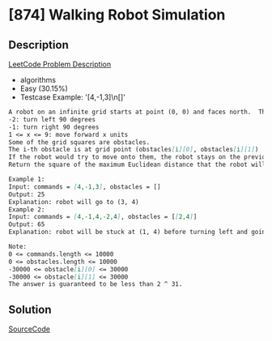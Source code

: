 # [874] Walking Robot Simulation

## Description

[LeetCode Problem Description](https://leetcode.com/problems/walking-robot-simulation/description/)

* algorithms
* Easy (30.15%)
* Testcase Example:  '[4,-1,3]\n[]'

```md
A robot on an infinite grid starts at point (0, 0) and faces north.  The robot can receive one of three possible types of commands:
-2: turn left 90 degrees
-1: turn right 90 degrees
1 <= x <= 9: move forward x units
Some of the grid squares are obstacles.
The i-th obstacle is at grid point (obstacles[i][0], obstacles[i][1])
If the robot would try to move onto them, the robot stays on the previous grid square instead (but still continues following the rest of the route.)
Return the square of the maximum Euclidean distance that the robot will be from the origin.

Example 1:
Input: commands = [4,-1,3], obstacles = []
Output: 25
Explanation: robot will go to (3, 4)
Example 2:
Input: commands = [4,-1,4,-2,4], obstacles = [[2,4]]
Output: 65
Explanation: robot will be stuck at (1, 4) before turning left and going to (1, 8)

Note:
0 <= commands.length <= 10000
0 <= obstacles.length <= 10000
-30000 <= obstacle[i][0] <= 30000
-30000 <= obstacle[i][1] <= 30000
The answer is guaranteed to be less than 2 ^ 31.

```

## Solution

[SourceCode](./solution.js)